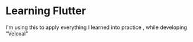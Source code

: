 # Learning Flutter

I'm using this to apply everything I learned into practice , while developing "Veloxal"
